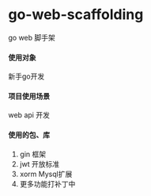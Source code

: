 # go-web-scaffolding
go web 脚手架

#### 使用对象
新手go开发
#### 项目使用场景
web api 开发
#### 使用的包、库

1. gin 框架
2. jwt 开放标准
3. xorm Mysql扩展
4. 更多功能打补丁中
